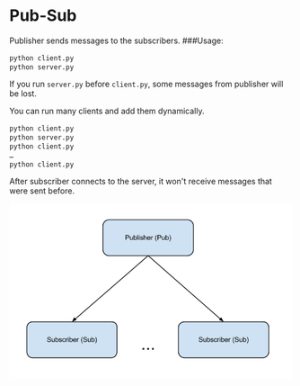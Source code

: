 Pub-Sub
========
Publisher sends messages to the subscribers.
###Usage:
<pre><code>python client.py
python server.py
</code></pre>
If you run `server.py` before `client.py`, some messages from publisher will be lost.

You can run many clients and add them dynamically. 

<pre><code>python client.py
python server.py
python client.py
…
python client.py
</code></pre>

After subscriber connects to the server, it won't receive messages that were sent before. 

![image](pubsub_diagram.png)
